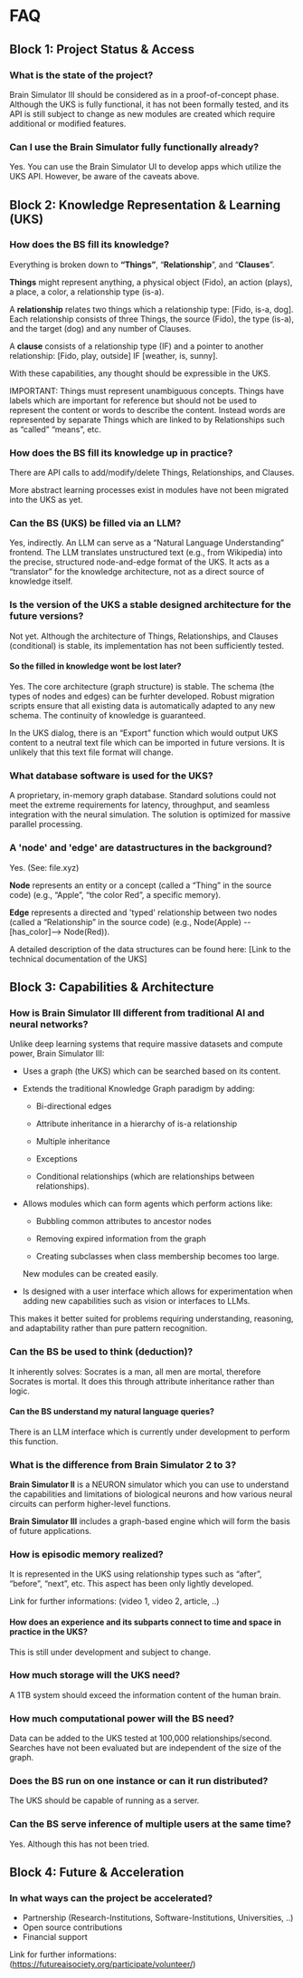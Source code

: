 # FAQ

## Block 1: Project Status & Access

### What is the state of the project?
Brain Simulator III should be considered as in a proof-of-concept phase. Although the UKS is fully functional, it has not been formally tested, and its API is still subject to change as new modules are created which require additional or modified features.

### Can I use the Brain Simulator fully functionally already?
Yes. You can use the Brain Simulator UI to develop apps which utilize the UKS API. However, be aware of the caveats above.


## Block 2: Knowledge Representation & Learning (UKS)

### How does the BS fill its knowledge?
Everything is broken down to **“Things”**, “**Relationship**”, and “**Clauses**”. 

**Things** might represent anything, a physical object (Fido), an action (plays), a place, a color, a relationship type (is-a). 

A **relationship** relates two things which a relationship type: [Fido, is-a, dog]. Each relationship consists of three Things, the source (Fido), the type (is-a), and the target (dog) and any number of Clauses. 

A **clause** consists of a relationship type (IF) and a pointer to another relationship: [Fido, play, outside] IF [weather, is, sunny]. 

With these capabilities, any thought should be expressible in the UKS.

IMPORTANT: Things must represent unambiguous concepts. Things have labels which are important for reference but should not be used to represent the content or words to describe the content. Instead words are represented by separate Things which are linked to by Relationships such as “called” “means”, etc.

### How does the BS fill its knowledge up in practice?
There are API calls to add/modify/delete Things, Relationships, and Clauses. 

More abstract learning processes exist in modules have not been migrated into the UKS as yet.

### Can the BS (UKS) be filled via an LLM?
Yes, indirectly. An LLM can serve as a “Natural Language Understanding” frontend. The LLM translates unstructured text (e.g., from Wikipedia) into the precise, structured node-and-edge format of the UKS. It acts as a “translator” for the knowledge architecture, not as a direct source of knowledge itself.

### Is the version of the UKS a stable designed architecture for the future versions?
Not yet. Although the architecture of Things, Relationships, and Clauses (conditional) is stable, its implementation has not been sufficiently tested.

#### So the filled in knowledge wont be lost later?
Yes. The core architecture (graph structure) is stable. The schema (the types of nodes and edges) can be furhter developed. Robust migration scripts ensure that all existing data is automatically adapted to any new schema. The continuity of knowledge is guaranteed.

In the UKS dialog, there is an “Export” function which would output UKS content to a neutral text file which can be imported in future versions. It is unlikely that this text file format will change.

### What database software is used for the UKS?
A proprietary, in-memory graph database. Standard solutions could not meet the extreme requirements for latency, throughput, and seamless integration with the neural simulation. The solution is optimized for massive parallel processing.

### A 'node' and 'edge' are datastructures in the background?
Yes. (See: file.xyz)

**Node** represents an entity or a concept (called a “Thing” in the source code) (e.g., “Apple”, “the color Red”, a specific memory).

**Edge** represents a directed and 'typed' relationship between two nodes (called a “Relationship” in the source code) (e.g., Node(Apple) --[has_color]--> Node(Red)).

A detailed description of the data structures can be found here: [Link to the technical documentation of the UKS]


## Block 3: Capabilities & Architecture

### How is Brain Simulator III different from traditional AI and neural networks?
Unlike deep learning systems that require massive datasets and compute power, Brain Simulator III:

- Uses a graph (the UKS) which can be searched based on its content.

- Extends the traditional Knowledge Graph paradigm by adding:
    - Bi-directional edges

    - Attribute inheritance in a hierarchy of is-a relationship

    - Multiple inheritance

    - Exceptions

    - Conditional relationships (which are relationships between relationships).

- Allows modules which can form agents which perform actions like:
    - Bubbling common attributes to ancestor nodes

    - Removing expired information from the graph

    - Creating subclasses when class membership becomes too large.

     New modules can be created easily.

- Is designed with a user interface which allows for experimentation when adding new capabilities such as vision or interfaces to LLMs.

This makes it better suited for problems requiring understanding, reasoning, and adaptability rather than pure pattern recognition.

### Can the BS be used to think (deduction)?
It inherently solves: Socrates is a man, all men are mortal, therefore Socrates is mortal. It does this through attribute inheritance rather than logic.

#### Can the BS understand my natural language queries?
There is an LLM  interface which is currently under development to perform this function.

### What is the difference from Brain Simulator 2 to 3?
**Brain Simulator II** is a NEURON simulator which you can use to understand the capabilities and limitations of biological neurons and how various neural circuits can perform higher-level functions.

**Brain Simulator III** includes a graph-based engine which will form the basis of future applications. 

### How is episodic memory realized? 
It is represented in the UKS using relationship types such as “after”, “before”, “next”, etc.  This aspect has been only lightly developed.

Link for further informations: (video 1, video 2, article, ..)

#### How does an experience and its subparts connect to time and space in practice in the UKS?
This is still under development and subject to change.

### How much storage will the UKS need?
A 1TB system should exceed the information content of the human brain.

### How much computational power will the BS need?
Data can be added to the UKS tested at 100,000 relationships/second. Searches have not been evaluated but are independent of the size of the graph.

### Does the BS run on one instance or can it run distributed?
The UKS should be capable of running as a server.

### Can the BS serve inference of multiple users at the same time?
Yes. Although this has not been tried.

## Block 4: Future & Acceleration

### In what ways can the project be accelerated?
- Partnership (Research-Institutions, Software-Institutions, Universities, ..)
- Open source contributions
- Financial support

Link for further informations: (https://futureaisociety.org/participate/volunteer/)
